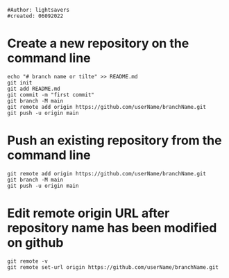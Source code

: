 
```
#Author: lightsavers
#created: 06092022
```

# Create a new repository on the command line

```
echo "# branch name or tilte" >> README.md
git init
git add README.md
git commit -m "first commit"
git branch -M main
git remote add origin https://github.com/userName/branchName.git
git push -u origin main
```

# Push an existing repository from the command line

```
git remote add origin https://github.com/userName/branchName.git
git branch -M main
git push -u origin main
```

# Edit remote origin URL after repository name has been modified on github

```
git remote -v
git remote set-url origin https://github.com/userName/branchName.git
```